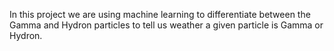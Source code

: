 In this project we are using machine learning to differentiate between the Gamma and Hydron particles to tell us weather a given particle is Gamma or Hydron.
